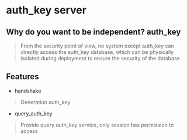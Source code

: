 # auth_key server
## Why do you want to be independent? auth_key
> From the security point of view, no system except auth_key can directly access the auth_key database, 
  which can be physically isolated during deployment to ensure the security of the database

## Features 
- handshake
> Generation auth_key

- query_auth_key
> Provide query auth_key service, only session has permission to access
